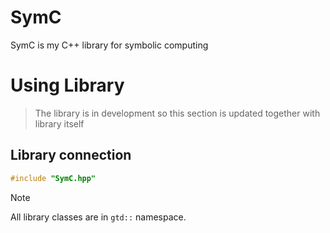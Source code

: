 # SymC
SymC is my C++ library for symbolic computing

# Using Library

> The library is in development so this section is updated together with library itself

## Library connection

```cpp
#include "SymC.hpp"
```

> [!NOTE]
> All library classes are in `gtd::` namespace.
